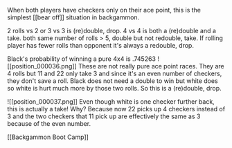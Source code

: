 When both players have checkers only on their ace point, this is the simplest [[bear off]] situation in backgammon.

2 rolls vs 2 or 3 vs 3 is (re)double, drop.
4 vs 4 is both a (re)double and a take.
both same number of rolls > 5, double but not redouble, take.
If rolling player has fewer rolls than opponent it's always a redouble, drop.

Black's probability of winning a pure 4x4 is .745263
![[position_000036.png]]
These are not really pure ace point races. They are 4 rolls but 11 and 22 only take 3 and since it's an even number of checkers, they don't save a roll. Black does not need a double to win but white does so white is hurt much more by those two rolls. So this is a (re)double, drop.

![[position_000037.png]]
Even though white is one checker further back, this is actually a take! Why? Because now 22 picks up 4 checkers instead of 3 and the two checkers that 11 pick up are effectively the same as 3 because of the even number.

[[Backgammon Boot Camp]]


